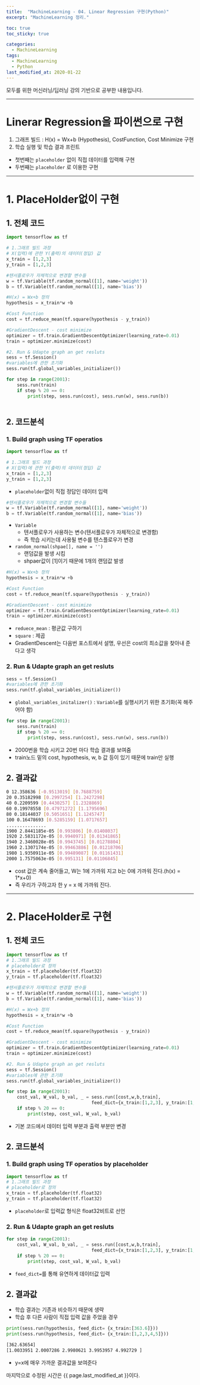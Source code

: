 ```yaml
---
title:  "MachineLearning - 04. Linear Regression 구현(Python)"
excerpt: "MachineLearning 정리."

toc: true
toc_sticky: true

categories:
  - MachineLearning
tags:
  - MachineLearning
  - Python
last_modified_at: 2020-01-22
---
```

모두를 위한 머신러닝/딥러닝 강의 기반으로 공부한 내용입니다.

---
# Linerar Regression을 파이썬으로 구현
  1. 그래프 빌드 : H(x) = Wx+b (Hypothesis), CostFunction, Cost Minimize 구현
  1. 학습 실행 및 학습 결과 프린트
- 첫번째는 `placeholder` 없이 직접 데이터를 입력해 구현
- 두번째는 `placeholder` 로 이용한 구현  


---

# 1. PlaceHolder없이 구현


## 1. 전체 코드
~~~python
import tensorflow as tf

# 1.그래프 빌드 과정
# X(입력)에 관한 Y(출력)의 데이터(정답) 값 
x_train = [1,2,3]
y_train = [1,2,3]

#텐서플로우가 자체적으로 변경할 변수들
w = tf.Variable(tf.random_normal([1], name='weight'))
b = tf.Variable(tf.random_normal([1], name='bias'))

#H(x) = Wx+b 정의
hypothesis = x_train*w +b

#Cost Function
cost = tf.reduce_mean(tf.square(hypothesis - y_train))

#GradientDescent - cost minimize
optimizer = tf.train.GradientDescentOptimizer(learning_rate=0.01)
train = optimizer.minimize(cost)

#2. Run & Udapte graph an get resluts
sess = tf.Session()
#variables에 관한 초기화
sess.run(tf.global_variables_initializer())

for step in range(2001):
    sess.run(train)
    if step % 20 == 0:
        print(step, sess.run(cost), sess.run(w), sess.run(b))
        
~~~
## 2. 코드분석
### 1. Build graph using TF operatios
~~~python
import tensorflow as tf

# 1.그래프 빌드 과정
# X(입력)에 관한 Y(출력)의 데이터(정답) 값 
x_train = [1,2,3]
y_train = [1,2,3]
~~~
- `placeholder`없이 직접 정답인 데이터 입력

~~~python
#텐서플로우가 자체적으로 변경할 변수들
w = tf.Variable(tf.random_normal([1], name='weight'))
b = tf.Variable(tf.random_normal([1], name='bias'))
~~~
- `Variable`
  - 텐서플로우가 사용하는 변수(텐서플로우가 자체적으로 변경함)
  - 즉 학습 시키는데 사용될 변수를 텐스플로우가 변경
- `random_normal(shpae[], name = '')`
  - 랜덤값을 발생 시킴
  - shpaer값이 [1]이기 때문에 1개의 랜덤값 발생

~~~python
#H(x) = Wx+b 정의
hypothesis = x_train*w +b

#Cost Function
cost = tf.reduce_mean(tf.square(hypothesis - y_train))

#GradientDescent - cost minimize
optimizer = tf.train.GradientDescentOptimizer(learning_rate=0.01)
train = optimizer.minimize(cost)
~~~
- `reduece_mean` : 평균값 구하기
- `square` : 제곱
- GradientDescent는 다음번 포스트에서 설명, 우선은 cost의 최소값을 찾아내 준다고 생각

### 2. Run & Udapte graph an get resluts
~~~python
sess = tf.Session()
#variables에 관한 초기화
sess.run(tf.global_variables_initializer())
~~~
- `global_variables_initalizer()` : `Variable`를 실행시키기 위한 초기화(꼭 해주어야 함)

~~~python
for step in range(2001):
    sess.run(train)
    if step % 20 == 0:
        print(step, sess.run(cost), sess.run(w), sess.run(b))
~~~
- 2000번을 학습 시키고 20번 마다 학습 결과를 보여줌
- train노드 밑의 cost, hypothesis, w, b 값 등이 있기 때문에 train만 실행

## 2. 결과값
~~~bash
0 12.358636 [-0.9513019] [0.7688759]
20 0.35182998 [0.2997254] [1.2427298]
40 0.2209599 [0.4430257] [1.2328869]
60 0.19978558 [0.47971272] [1.1795696]
80 0.18144037 [0.5051651] [1.1245747]
100 0.16478693 [0.5285159] [1.0717657]
...............
1900 2.8441185e-05 [0.993806] [0.01408037]
1920 2.5831172e-05 [0.9940971] [0.01341865]
1940 2.3460028e-05 [0.9943745] [0.01278804]
1960 2.1307174e-05 [0.99463886] [0.01218706]
1980 1.9350911e-05 [0.99489087] [0.01161431]
2000 1.7575063e-05 [0.995131] [0.01106845]
~~~
- cost 값은 계속 줄어들고, W는 1에 가까워 지고 b는 0에 가까워 진다.(h(x) = 1*x+0)
- 즉 우리가 구하고자 한 y = x 에 가까워 진다.  


---
# 2. PlaceHolder로 구현


## 1. 전체 코드
~~~python
import tensorflow as tf
# 1.그래프 빌드 과정
# placeholder로 정의 
x_train = tf.placeholder(tf.float32)
y_train = tf.placeholder(tf.float32)

#텐서플로우가 자체적으로 변경할 변수들
w = tf.Variable(tf.random_normal([1], name='weight'))
b = tf.Variable(tf.random_normal([1], name='bias'))

#H(x) = Wx+b 정의
hypothesis = x_train*w +b

#Cost Function
cost = tf.reduce_mean(tf.square(hypothesis - y_train))

#GradientDescent - cost minimize
optimizer = tf.train.GradientDescentOptimizer(learning_rate=0.01)
train = optimizer.minimize(cost)

#2. Run & Udapte graph an get resluts
sess = tf.Session()
#variables에 관한 초기화
sess.run(tf.global_variables_initializer())

for step in range(2001):
    cost_val, W_val, b_val, _ = sess.run([cost,w,b,train],
                                feed_dict={x_train:[1,2,3], y_train:[1,2,3]})
    if step % 20 == 0:
        print(step, cost_val, W_val, b_val)
~~~
- 기본 코드에서 데이터 입력 부분과 출력 부분만 변경

## 2. 코드분석
### 1. Build graph using TF operatios by placeholder
~~~python
import tensorflow as tf
# 1.그래프 빌드 과정
# placeholder로 정의 
x_train = tf.placeholder(tf.float32)
y_train = tf.placeholder(tf.float32)
~~~
- `placeholder`로 입력값 형식은 float32비트로 선언

### 2. Run & Udapte graph an get resluts
~~~python
for step in range(2001):
    cost_val, W_val, b_val, _ = sess.run([cost,w,b,train],
                                feed_dict={x_train:[1,2,3], y_train:[1,2,3]})
    if step % 20 == 0:
        print(step, cost_val, W_val, b_val)
~~~
- `feed_dict=`를 통해 유연하게 데이터값 입력

## 2. 결과값
- 학습 결과는 기존과 비슷하기 때문에 생략
- 학습 후 다른 사람이 직접 입력 값을 주었을 경우
~~~python
print(sess.run(hypothesis, feed_dict= {x_train:[363.6]}))
print(sess.run(hypothesis, feed_dict= {x_train:[1,2,3,4,5]}))
~~~
~~~bash
[362.63654]
[1.0033951 2.0007286 2.9980621 3.9953957 4.992729 ]
~~~
- y=x에 매우 가까운 결과값을 보여준다



마지막으로 수정된 시간은 {{ page.last_modified_at }}이다.